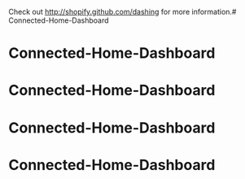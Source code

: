 Check out http://shopify.github.com/dashing for more information.# Connected-Home-Dashboard 
# Connected-Home-Dashboard 
# Connected-Home-Dashboard 
# Connected-Home-Dashboard 
# Connected-Home-Dashboard 
